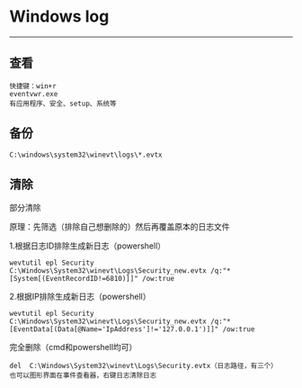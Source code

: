 # Windows  log

---

## 查看

```
快捷键：win+r   
eventvwr.exe
有应用程序、安全、setup、系统等
```



## 备份

```
C:\windows\system32\winevt\logs\*.evtx
```







## 清除

部分清除

原理：先筛选（排除自己想删除的）然后再覆盖原本的日志文件

1.根据日志ID排除生成新日志（powershell）

```
wevtutil epl Security C:\Windows\System32\winevt\Logs\Security_new.evtx /q:"*[System[(EventRecordID!=6810)]]" /ow:true
```



2.根据IP排除生成新日志（powershell）

```
wevtutil epl Security C:\Windows\System32\winevt\Logs\Security_new.evtx /q:"*[EventData[(Data[@Name='IpAddress']!='127.0.0.1')]]" /ow:true
```



完全删除（cmd和powershell均可）

```
del  C:\Windows\System32\winevt\Logs\Security.evtx（日志路径，有三个）
也可以图形界面在事件查看器，右键日志清除日志
```



